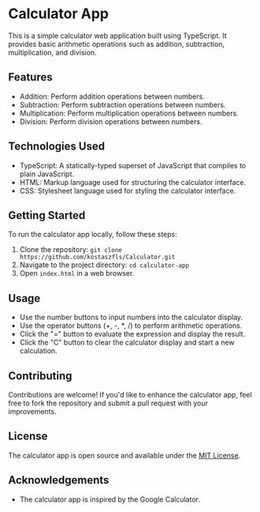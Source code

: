 # Calculator App

This is a simple calculator web application built using TypeScript. It provides basic arithmetic operations such as addition, subtraction, multiplication, and division.

## Features

- Addition: Perform addition operations between numbers.
- Subtraction: Perform subtraction operations between numbers.
- Multiplication: Perform multiplication operations between numbers.
- Division: Perform division operations between numbers.

## Technologies Used

- TypeScript: A statically-typed superset of JavaScript that compiles to plain JavaScript.
- HTML: Markup language used for structuring the calculator interface.
- CSS: Stylesheet language used for styling the calculator interface.

## Getting Started

To run the calculator app locally, follow these steps:

1. Clone the repository: `git clone https://github.com/kostaszfls/Calculator.git`
2. Navigate to the project directory: `cd calculator-app`
3. Open `index.html` in a web browser.

## Usage

- Use the number buttons to input numbers into the calculator display.
- Use the operator buttons (+, -, *, /) to perform arithmetic operations.
- Click the "=" button to evaluate the expression and display the result.
- Click the "C" button to clear the calculator display and start a new calculation.

## Contributing

Contributions are welcome! If you'd like to enhance the calculator app, feel free to fork the repository and submit a pull request with your improvements.

## License

The calculator app is open source and available under the [MIT License](LICENSE).

## Acknowledgements

- The calculator app is inspired by the Google Calculator.
